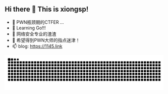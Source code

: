 ## Hi there 👋 This is xiongsp!


- 🔭 PWN瓶颈期的CTFER ...
- 🌱 Learning Go!!!
- 👯 网络安全专业的渣渣
- 🤔 希望得到PWN大师的指点迷津！
- 📫 blog: <a href="https://1145.link"> https://1145.link </a>

<picture>
  <source media="(prefers-color-scheme: dark)" srcset="https://raw.githubusercontent.com/xiongsp/xiongsp/output/github-contribution-grid-snake-dark.svg">
  <source media="(prefers-color-scheme: light)" srcset="https://raw.githubusercontent.com/xiongsp/xiongsp/output/github-contribution-grid-snake.svg">
  <img alt="github contribution grid snake animation" src="https://raw.githubusercontent.com/xiongsp/xiongsp/output/github-contribution-grid-snake.svg">
</picture>